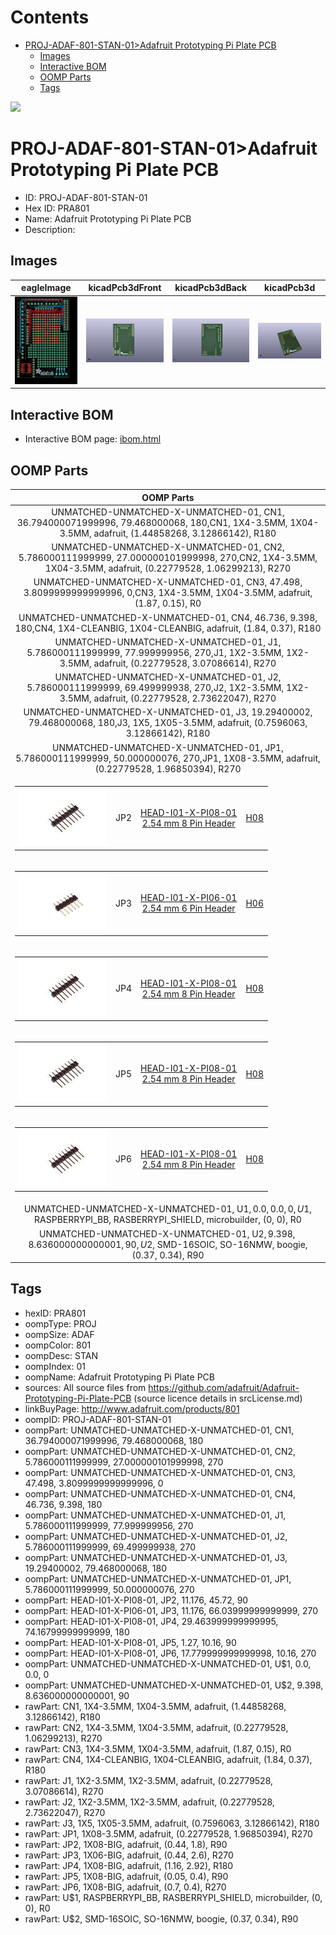 



Contents
========

* [PROJ-ADAF-801-STAN-01>Adafruit Prototyping Pi Plate PCB](#proj-adaf-801-stan-01adafruit-prototyping-pi-plate-pcb)
	* [Images](#images)
	* [Interactive BOM](#interactive-bom)
	* [OOMP Parts](#oomp-parts)
	* [Tags](#tags)
  
![][im]
# PROJ-ADAF-801-STAN-01>Adafruit Prototyping Pi Plate PCB

- ID: PROJ-ADAF-801-STAN-01
- Hex ID: PRA801
- Name: Adafruit Prototyping Pi Plate PCB
- Description: 

## Images
  
  

|eagleImage|kicadPcb3dFront|kicadPcb3dBack|kicadPcb3d|
| :---: | :---: | :---: | :---: |
|[![eagleImage](eagleImage_140.png)](eagleImage_600.png)|[![kicadPcb3dFront](kicadPcb3dFront_140.png)](kicadPcb3dFront_600.png)|[![kicadPcb3dBack](kicadPcb3dBack_140.png)](kicadPcb3dBack_600.png)|[![kicadPcb3d](kicadPcb3d_140.png)](kicadPcb3d_600.png)|

## Interactive BOM

- Interactive BOM page: [ibom.html](kicad/bom/ibom.html)

## OOMP Parts
  

|OOMP Parts|
| :---: |
|UNMATCHED-UNMATCHED-X-UNMATCHED-01, CN1, 36.794000071999996, 79.468000068, 180,CN1, 1X4-3.5MM, 1X04-3.5MM, adafruit, (1.44858268, 3.12866142), R180|
|UNMATCHED-UNMATCHED-X-UNMATCHED-01, CN2, 5.786000111999999, 27.000000101999998, 270,CN2, 1X4-3.5MM, 1X04-3.5MM, adafruit, (0.22779528, 1.06299213), R270|
|UNMATCHED-UNMATCHED-X-UNMATCHED-01, CN3, 47.498, 3.8099999999999996, 0,CN3, 1X4-3.5MM, 1X04-3.5MM, adafruit, (1.87, 0.15), R0|
|UNMATCHED-UNMATCHED-X-UNMATCHED-01, CN4, 46.736, 9.398, 180,CN4, 1X4-CLEANBIG, 1X04-CLEANBIG, adafruit, (1.84, 0.37), R180|
|UNMATCHED-UNMATCHED-X-UNMATCHED-01, J1, 5.786000111999999, 77.999999956, 270,J1, 1X2-3.5MM, 1X2-3.5MM, adafruit, (0.22779528, 3.07086614), R270|
|UNMATCHED-UNMATCHED-X-UNMATCHED-01, J2, 5.786000111999999, 69.499999938, 270,J2, 1X2-3.5MM, 1X2-3.5MM, adafruit, (0.22779528, 2.73622047), R270|
|UNMATCHED-UNMATCHED-X-UNMATCHED-01, J3, 19.29400002, 79.468000068, 180,J3, 1X5, 1X05-3.5MM, adafruit, (0.7596063, 3.12866142), R180|
|UNMATCHED-UNMATCHED-X-UNMATCHED-01, JP1, 5.786000111999999, 50.000000076, 270,JP1, 1X08-3.5MM, adafruit, (0.22779528, 1.96850394), R270|
|<table><tr><td>![HEAD-I01-X-PI08-01](https://raw.githubusercontent.com/oomlout/oomlout_OOMP_parts/main/HEAD-I01-X-PI08-01/image_140.jpg)</td><td> JP2</td><td>[HEAD-I01-X-PI08-01<br>2.54 mm 8 Pin Header](https://github.com/oomlout/oomlout_OOMP_parts/tree/main/HEAD-I01-X-PI08-01/)</td><td>[H08](https://github.com/oomlout/oomlout_OOMP_parts/tree/main/HEAD-I01-X-PI08-01/)</td></tr></table>|
|<table><tr><td>![HEAD-I01-X-PI06-01](https://raw.githubusercontent.com/oomlout/oomlout_OOMP_parts/main/HEAD-I01-X-PI06-01/image_140.jpg)</td><td> JP3</td><td>[HEAD-I01-X-PI06-01<br>2.54 mm 6 Pin Header](https://github.com/oomlout/oomlout_OOMP_parts/tree/main/HEAD-I01-X-PI06-01/)</td><td>[H06](https://github.com/oomlout/oomlout_OOMP_parts/tree/main/HEAD-I01-X-PI06-01/)</td></tr></table>|
|<table><tr><td>![HEAD-I01-X-PI08-01](https://raw.githubusercontent.com/oomlout/oomlout_OOMP_parts/main/HEAD-I01-X-PI08-01/image_140.jpg)</td><td> JP4</td><td>[HEAD-I01-X-PI08-01<br>2.54 mm 8 Pin Header](https://github.com/oomlout/oomlout_OOMP_parts/tree/main/HEAD-I01-X-PI08-01/)</td><td>[H08](https://github.com/oomlout/oomlout_OOMP_parts/tree/main/HEAD-I01-X-PI08-01/)</td></tr></table>|
|<table><tr><td>![HEAD-I01-X-PI08-01](https://raw.githubusercontent.com/oomlout/oomlout_OOMP_parts/main/HEAD-I01-X-PI08-01/image_140.jpg)</td><td> JP5</td><td>[HEAD-I01-X-PI08-01<br>2.54 mm 8 Pin Header](https://github.com/oomlout/oomlout_OOMP_parts/tree/main/HEAD-I01-X-PI08-01/)</td><td>[H08](https://github.com/oomlout/oomlout_OOMP_parts/tree/main/HEAD-I01-X-PI08-01/)</td></tr></table>|
|<table><tr><td>![HEAD-I01-X-PI08-01](https://raw.githubusercontent.com/oomlout/oomlout_OOMP_parts/main/HEAD-I01-X-PI08-01/image_140.jpg)</td><td> JP6</td><td>[HEAD-I01-X-PI08-01<br>2.54 mm 8 Pin Header](https://github.com/oomlout/oomlout_OOMP_parts/tree/main/HEAD-I01-X-PI08-01/)</td><td>[H08](https://github.com/oomlout/oomlout_OOMP_parts/tree/main/HEAD-I01-X-PI08-01/)</td></tr></table>|
|UNMATCHED-UNMATCHED-X-UNMATCHED-01, U$1, 0.0, 0.0, 0,U$1, RASPBERRYPI_BB, RASBERRYPI_SHIELD, microbuilder, (0, 0), R0|
|UNMATCHED-UNMATCHED-X-UNMATCHED-01, U$2, 9.398, 8.636000000000001, 90,U$2, SMD-16SOIC, SO-16NMW, boogie, (0.37, 0.34), R90|

## Tags

- hexID: PRA801
- oompType: PROJ
- oompSize: ADAF
- oompColor: 801
- oompDesc: STAN
- oompIndex: 01
- oompName: Adafruit Prototyping Pi Plate PCB
- sources: All source files from https://github.com/adafruit/Adafruit-Prototyping-Pi-Plate-PCB (source licence details in srcLicense.md)
- linkBuyPage: http://www.adafruit.com/products/801
- oompID: PROJ-ADAF-801-STAN-01
- oompPart: UNMATCHED-UNMATCHED-X-UNMATCHED-01, CN1, 36.794000071999996, 79.468000068, 180
- oompPart: UNMATCHED-UNMATCHED-X-UNMATCHED-01, CN2, 5.786000111999999, 27.000000101999998, 270
- oompPart: UNMATCHED-UNMATCHED-X-UNMATCHED-01, CN3, 47.498, 3.8099999999999996, 0
- oompPart: UNMATCHED-UNMATCHED-X-UNMATCHED-01, CN4, 46.736, 9.398, 180
- oompPart: UNMATCHED-UNMATCHED-X-UNMATCHED-01, J1, 5.786000111999999, 77.999999956, 270
- oompPart: UNMATCHED-UNMATCHED-X-UNMATCHED-01, J2, 5.786000111999999, 69.499999938, 270
- oompPart: UNMATCHED-UNMATCHED-X-UNMATCHED-01, J3, 19.29400002, 79.468000068, 180
- oompPart: UNMATCHED-UNMATCHED-X-UNMATCHED-01, JP1, 5.786000111999999, 50.000000076, 270
- oompPart: HEAD-I01-X-PI08-01, JP2, 11.176, 45.72, 90
- oompPart: HEAD-I01-X-PI06-01, JP3, 11.176, 66.03999999999999, 270
- oompPart: HEAD-I01-X-PI08-01, JP4, 29.463999999999995, 74.16799999999999, 180
- oompPart: HEAD-I01-X-PI08-01, JP5, 1.27, 10.16, 90
- oompPart: HEAD-I01-X-PI08-01, JP6, 17.779999999999998, 10.16, 270
- oompPart: UNMATCHED-UNMATCHED-X-UNMATCHED-01, U$1, 0.0, 0.0, 0
- oompPart: UNMATCHED-UNMATCHED-X-UNMATCHED-01, U$2, 9.398, 8.636000000000001, 90
- rawPart: CN1, 1X4-3.5MM, 1X04-3.5MM, adafruit, (1.44858268, 3.12866142), R180
- rawPart: CN2, 1X4-3.5MM, 1X04-3.5MM, adafruit, (0.22779528, 1.06299213), R270
- rawPart: CN3, 1X4-3.5MM, 1X04-3.5MM, adafruit, (1.87, 0.15), R0
- rawPart: CN4, 1X4-CLEANBIG, 1X04-CLEANBIG, adafruit, (1.84, 0.37), R180
- rawPart: J1, 1X2-3.5MM, 1X2-3.5MM, adafruit, (0.22779528, 3.07086614), R270
- rawPart: J2, 1X2-3.5MM, 1X2-3.5MM, adafruit, (0.22779528, 2.73622047), R270
- rawPart: J3, 1X5, 1X05-3.5MM, adafruit, (0.7596063, 3.12866142), R180
- rawPart: JP1, 1X08-3.5MM, adafruit, (0.22779528, 1.96850394), R270
- rawPart: JP2, 1X08-BIG, adafruit, (0.44, 1.8), R90
- rawPart: JP3, 1X06-BIG, adafruit, (0.44, 2.6), R270
- rawPart: JP4, 1X08-BIG, adafruit, (1.16, 2.92), R180
- rawPart: JP5, 1X08-BIG, adafruit, (0.05, 0.4), R90
- rawPart: JP6, 1X08-BIG, adafruit, (0.7, 0.4), R270
- rawPart: U$1, RASPBERRYPI_BB, RASBERRYPI_SHIELD, microbuilder, (0, 0), R0
- rawPart: U$2, SMD-16SOIC, SO-16NMW, boogie, (0.37, 0.34), R90



[im]: kicadPcb3d_450.png
